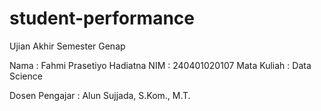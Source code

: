# student-performance
Ujian Akhir Semester Genap

Nama : Fahmi Prasetiyo Hadiatna
NIM : 240401020107
Mata Kuliah : Data Science

Dosen Pengajar :  Alun Sujjada, S.Kom., M.T.

